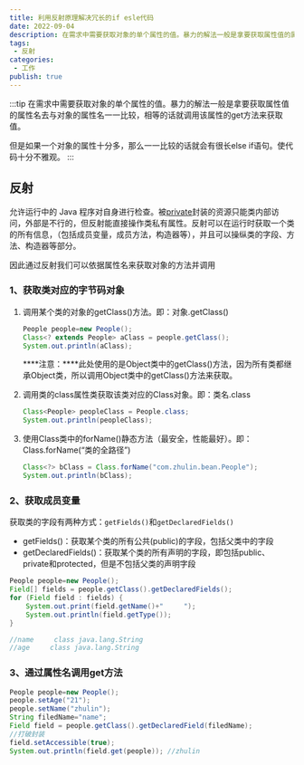 ```yaml
---
title: 利用反射原理解决冗长的if esle代码
date: 2022-09-04
description: 在需求中需要获取对象的单个属性的值。暴力的解法一般是拿要获取属性值的属性名去与对象的属性名一一比较，相等的话就调用该属性的get方法来获取值。但是如果一个对象的属性十分多，那么一一比较的话就会有很长else if语句。使代码十分不雅观。
tags:
 - 反射
categories:
 - 工作
publish: true
---
```

:::tip
在需求中需要获取对象的单个属性的值。暴力的解法一般是拿要获取属性值的属性名去与对象的属性名一一比较，相等的话就调用该属性的get方法来获取值。

但是如果一个对象的属性十分多，那么一一比较的话就会有很长else if语句。使代码十分不雅观。
:::
<!-- more -->

## 反射

允许运行中的 Java 程序对自身进行检查。被[private](https://so.csdn.net/so/search?q=private&spm=1001.2101.3001.7020)封装的资源只能类内部访问，外部是不行的，但反射能直接操作类私有属性。反射可以在运行时获取一个类的所有信息，（包括成员变量，成员方法，构造器等），并且可以操纵类的字段、方法、构造器等部分。

因此通过反射我们可以依据属性名来获取对象的方法并调用

### 1、获取类对应的字节码对象

1. 调用某个类的对象的getClass()方法。即：对象.getClass()

   ```java
   People people=new People();
   Class<? extends People> aClass = people.getClass();
   System.out.println(aClass);
   ```

   ***\*注意：\****此处使用的是Object类中的getClass()方法，因为所有类都继承Object类，所以调用Object类中的getClass()方法来获取。

2. 调用类的class属性类获取该类对应的Class对象。即：类名.class

   ```java
   Class<People> peopleClass = People.class;
   System.out.println(peopleClass);
   ```

3. 使用Class类中的forName()静态方法（最安全，性能最好）。即：Class.forName(“类的全路径”)

   ```java
   Class<?> bClass = Class.forName("com.zhulin.bean.People");
   System.out.println(bClass);
   ```

### 2、获取成员变量

获取类的字段有两种方式：`getFields()`和`getDeclaredFields()`

- getFields()：获取某个类的所有公共(public)的字段，包括父类中的字段
- getDeclaredFields()：获取某个类的所有声明的字段，即包括public、private和protected，但是不包括父类的声明字段

```java
People people=new People();
Field[] fields = people.getClass().getDeclaredFields();
for (Field field : fields) {
    System.out.print(field.getName()+"     ");
    System.out.println(field.getType());
}

//name     class java.lang.String
//age     class java.lang.String
```

### 3、通过属性名调用get方法

```java
People people=new People();
people.setAge("21");
people.setName("zhulin");
String filedName="name";
Field field = people.getClass().getDeclaredField(filedName);
//打破封装
field.setAccessible(true);
System.out.println(field.get(people)); //zhulin
```

